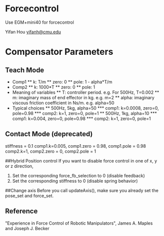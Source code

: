 # Forcecontrol

Use EGM+mini40 for forcecontrol

Yifan Hou
yifanh@cmu.edu



# Compensator Parameters
## Teach Mode
* Comp1
** k: T/m
** zero: 0
** pole: 1 - alpha\*T/m
* Comp2
** k: 1000\*T
** zero: 0
** pole: 1
* Meaning of variables
** T: controller period. e.g. For 500Hz, T=0.002
** m: imaginary mass of end effector in kg. e.g. m=2
** alpha: imaginary viscous friction coefficient in Ns/m. e.g. alpha=50
* Typical choices
** 500Hz, 5kg, alpha=50
*** comp1: k=0.0008, zero=0, pole=0.98
*** comp2: k=1, zero=0, pole=1
** 500Hz, 1kg, alpha=10
*** comp1: k=0.004, zero=0, pole=0.98
*** comp2: k=1, zero=0, pole=1


## Contact Mode (deprecated)
stiffness = 0.1
comp1.k=0.005, comp1.zero = 0.98, comp1.pole = 0.98
comp2.k=1, comp2.zero = 0, comp2.pole = 1



##Hybrid Position control
If you want to disable force control in one of x, y or z direction,
1. Set the corresponding force_fb_selection to 0 (disable feedback)
2. Set the corresponding stiffness to 0 (disable spring behavior)

##Change axis
Before you call updateAxis(), make sure you already set the pose_set and force_set.

## Reference
"Experience in Force Control of Robotic Manipulators", James A. Maples and Joseph J. Becker
